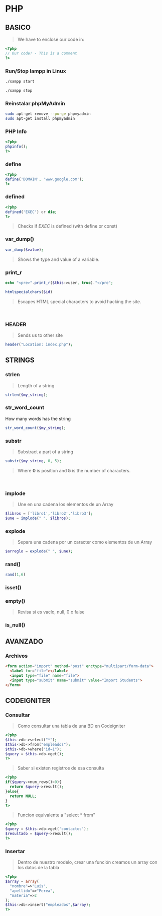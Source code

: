 # PHP

## BASICO

> We have to enclose our code in:

```php
<?php 
// Our code! - This is a comment
?>
```

### Run/Stop lampp in Linux

```bash
./xampp start
```

```bash
./xampp stop
```

### Reinstalar phpMyAdmin

```bash
sudo apt-get remove --purge phpmyadmin
sudo apt-get install phpmyadmin
```


### PHP Info

```php
<?php
phpinfo();
?>
```

### define

```php
<?php 
define('DOMAIN', 'www.google.com');
?>
```

### defined

```php
<?php 
defined('EXEC') or die;
?>
```
> Checks if _EXEC_ is defined (with define or const)


### var_dump()

```php
var_dump($value);
```
> Shows the type and value of a variable. 

### print_r

```php
echo "<pre>".print_r($this->user, true)."</pre";
```

```php
htmlspecialchars($id)
```
> Escapes HTML special characters to avoid hacking the site. 

<br/>


### HEADER

> Sends us to other site 

```php
header("Location: index.php");
```


## STRINGS


### strlen

> Length of a string 

```php
strlen($my_string);
```

### str_word_count

How many words has the string <br/>

```php
str_word_count($my_string);
```

### substr

> Substract a part of a string

```php
substr($my_string, 0, 5);
```

> Where __0__ is position and __5__ is the number of characters. 

<br/>


### implode

> Une en una cadena los elementos de un Array

```php
$libros = ['libro1','libro2','libro3'];
$une = implode(" ", $libros);
```

### explode

> Separa una cadena por un caracter como elementos de un Array

```php
$arreglo = explode(" ", $une);
```

### rand()

```php
rand(1,6)
```

### isset()




### empty()

> Revisa si es vacío, null, 0 o false



### is_null()






## AVANZADO

### Archivos


```html
<form action="import" method="post" enctype="multipart/form-data">
  <label for="file"></label>
  <input type="file" name="file">
  <input type="submit" name="submit" value="Import Students">
</form>
```







## CODEIGNITER

### Consultar

> Como consultar una tabla de una BD en Codeigniter

```php
<?php
$this->db->select("*");
$this->db->from("empleados");
$this->db->where("id=1");
$query = $this->db->get();
?>
```

> Saber si existen registros de esa consulta

```php
<?php
if($query->num_rows()>0){
  return $query->result();
}else{
  return NULL;
}
?>
```

> Funcion equivalente a "select * from"

```php
<?php 
$query = $this->db->get('contactos');
$resultado = $query->result();
?>
```

### Insertar

> Dentro de nuestro modelo, crear una función
> creamos un array con los datos de la tabla

```php
<?php 
$array = array(
  "nombre"=>"Luis",
  "apellido"=>"Perea",
  "materia"=>2
);
$this->db->insert("empleados",$array);
?>
```



```
```





```
```




```
```




```
```


